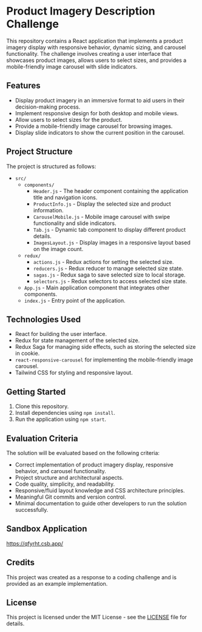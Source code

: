 # Product Imagery Description Challenge

This repository contains a React application that implements a product imagery display with responsive behavior, dynamic sizing, and carousel functionality. The challenge involves creating a user interface that showcases product images, allows users to select sizes, and provides a mobile-friendly image carousel with slide indicators.

## Features

- Display product imagery in an immersive format to aid users in their decision-making process.
- Implement responsive design for both desktop and mobile views.
- Allow users to select sizes for the product.
- Provide a mobile-friendly image carousel for browsing images.
- Display slide indicators to show the current position in the carousel.

## Project Structure

The project is structured as follows:

- `src/`
  - `components/`
    - `Header.js` - The header component containing the application title and navigation icons.
    - `ProductInfo.js` - Display the selected size and product information.
    - `CarouselMobile.js` - Mobile image carousel with swipe functionality and slide indicators.
    - `Tab.js` - Dynamic tab component to display different product details.
    - `ImagesLayout.js` - Display images in a responsive layout based on the image count.
  - `redux/`
    - `actions.js` - Redux actions for setting the selected size.
    - `reducers.js` - Redux reducer to manage selected size state.
    - `sagas.js` - Redux saga to save selected size to local storage.
    - `selectors.js` - Redux selectors to access selected size state.
  - `App.js` - Main application component that integrates other components.
  - `index.js` - Entry point of the application.

## Technologies Used

- React for building the user interface.
- Redux for state management of the selected size.
- Redux Saga for managing side effects, such as storing the selected size in cookie.
- `react-responsive-carousel` for implementing the mobile-friendly image carousel.
- Tailwind CSS for styling and responsive layout.

## Getting Started

1. Clone this repository.
2. Install dependencies using `npm install`.
3. Run the application using `npm start`.

## Evaluation Criteria

The solution will be evaluated based on the following criteria:

- Correct implementation of product imagery display, responsive behavior, and carousel functionality.
- Project structure and architectural aspects.
- Code quality, simplicity, and readability.
- Responsive/fluid layout knowledge and CSS architecture principles.
- Meaningful Git commits and version control.
- Minimal documentation to guide other developers to run the solution successfully.

## Sandbox Application

https://qfyrht.csb.app/

## Credits

This project was created as a response to a coding challenge and is provided as an example implementation.

## License

This project is licensed under the MIT License - see the [LICENSE](LICENSE) file for details.
